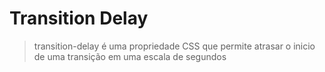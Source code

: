 # Transition Delay

> transition-delay é uma propriedade CSS que permite atrasar o inicio de uma transição em uma escala de segundos

